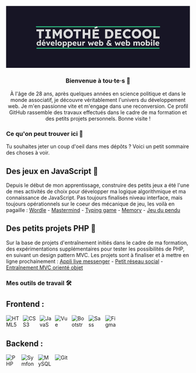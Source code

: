 <div align="center">
<img src='timdecool_header.png' alt="readme header">

### Bienvenue à tou·te·s 👋
À l'âge de 28 ans, après quelques années en science politique et dans le monde associatif, je découvre véritablement l'univers du développement web. Je m'en passionne vite et m'engage dans une reconversion. Ce profil GitHub rassemble des travaux effectués dans le cadre de ma formation et des petits projets personnels. Bonne visite !
</div>

### Ce qu'on peut trouver ici 📖
Tu souhaites jeter un coup d'oeil dans mes dépôts ? Voici un petit sommaire des choses à voir.
## Des jeux en JavaScript 🎲
Depuis le début de mon apprentissage, construire des petits jeux a été l'une de mes activités de choix pour développer ma logique algorithmique et ma connaissance de JavaScript. Pas toujours finalisés niveau interface, mais toujours opérationnels sur le coeur des mécanique de jeu, les voilà en pagaille :
<a href="https://github.com/timdecool/wordle">Wordle</a> -
<a href="https://github.com/timdecool/mastermind">Mastermind</a> -
<a href="https://github.com/timdecool/typing-game">Typing game</a> -
<a href="https://github.com/timdecool/memory-game">Memory</a> -
<a href="https://github.com/timdecool/pendu">Jeu du pendu</a>

## Des petits projets PHP 🐘
Sur la base de projets d'entraînement initiés dans le cadre de ma formation, des expérimentations supplémentaires pour tester les possibilités de PHP, en suivant un design pattern MVC. Les projets sont à finaliser et à mettre en ligne prochainement :
<a href="https://github.com/timdecool/live-messenger">Appli live messenger</a> -
<a href="https://github.com/timdecool/crud_training">Petit réseau social</a> -
<a href="https://github.com/timdecool/oop-mvc">Entraînement MVC orienté objet</a>



### Mes outils de travail 🛠️
## Frontend : 
<div style="display: flex; flex-wrap: wrap; gap: 10px">
  <img
    src="https://raw.githubusercontent.com/danielcranney/readme-generator/main/public/icons/skills/html5-colored.svg"
    width="36"
    height="36"
    alt="HTML5"
  />
    <img
    src="https://raw.githubusercontent.com/danielcranney/readme-generator/main/public/icons/skills/css3-colored.svg"
    width="36"
    height="36"
    alt="CSS3"
  />
    <img
    src="https://raw.githubusercontent.com/danielcranney/readme-generator/main/public/icons/skills/javascript-colored.svg"
    width="32"
    height="32"
    alt="JavaScript"
  />
  <img
    src="https://raw.githubusercontent.com/danielcranney/readme-generator/main/public/icons/skills/vuejs-colored.svg"
    width="36"
    height="36"
    alt="Vue"
  />
  <img
    src="https://raw.githubusercontent.com/danielcranney/readme-generator/main/public/icons/skills/bootstrap-colored.svg"
    width="36"
    height="36"
    alt="Bootstrap"
  />
   <img
    src="https://raw.githubusercontent.com/danielcranney/readme-generator/main/public/icons/skills/sass-colored.svg"
    width="36"
    height="36"
    alt="Sass"
  />
<img
    src="https://raw.githubusercontent.com/danielcranney/readme-generator/main/public/icons/skills/figma-colored.svg"
    width="36"
    height="36"
    alt="Figma"
  />
</div>

## Backend : 

<div style="display: flex; flex-wrap: wrap; gap: 10px">
 <img src="https://raw.githubusercontent.com/danielcranney/readme-generator/main/public/icons/skills/php-colored.svg"
    width="32"
    height="32"
    alt="PHP"
  />
  <img src="https://cdn.worldvectorlogo.com/logos/symfony.svg" 
     width="36"
     height="36" 
     alt="Symfony"
  />
  <img
    src="https://raw.githubusercontent.com/danielcranney/readme-generator/main/public/icons/skills/mysql-colored.svg"
    width="36"
    height="36"
    alt="MySQL"
  />
  <img
    src="https://raw.githubusercontent.com/danielcranney/readme-generator/main/public/icons/skills/git-colored.svg"
    width="36"
    height="36"
    alt="Git"
  />

<!--
**timdecool/timdecool** is a ✨ _special_ ✨ repository because its `README.md` (this file) appears on your GitHub profile.

Here are some ideas to get you started:

- 🔭 I’m currently working on ...
- 🌱 I’m currently learning ...
- 👯 I’m looking to collaborate on ...
- 🤔 I’m looking for help with ...
- 💬 Ask me about ...
- 📫 How to reach me: ...
- 😄 Pronouns: ...
- ⚡ Fun fact: ...
-->
